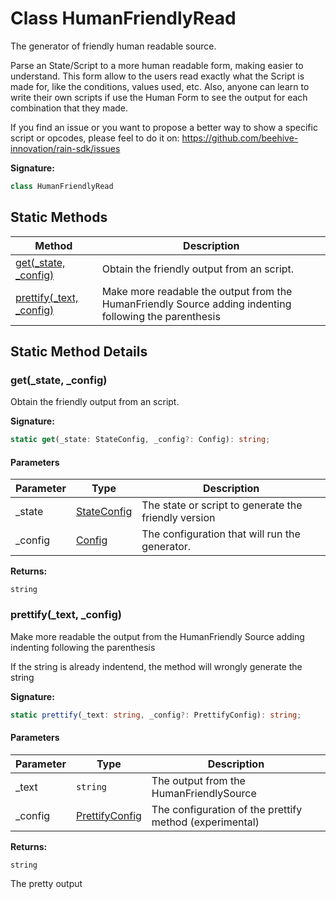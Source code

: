 
# Class HumanFriendlyRead

The generator of friendly human readable source.

Parse an State/Script to a more human readable form, making easier to understand. This form allow to the users read exactly what the Script is made for, like the conditions, values used, etc. Also, anyone can learn to write their own scripts if use the Human Form to see the output for each combination that they made.

If you find an issue or you want to propose a better way to show a specific script or opcodes, please feel to do it on: https://github.com/beehive-innovation/rain-sdk/issues

<b>Signature:</b>

```typescript
class HumanFriendlyRead 
```

## Static Methods

|  Method | Description |
|  --- | --- |
|  [get(\_state, \_config)](./humanfriendlyread.md#get-method-static-1) | Obtain the friendly output from an script. |
|  [prettify(\_text, \_config)](./humanfriendlyread.md#prettify-method-static-1) | Make more readable the output from the HumanFriendly Source adding indenting following the parenthesis |

## Static Method Details

<a id="get-method-static-1"></a>

### get(\_state, \_config)

Obtain the friendly output from an script.

<b>Signature:</b>

```typescript
static get(_state: StateConfig, _config?: Config): string;
```

#### Parameters

|  Parameter | Type | Description |
|  --- | --- | --- |
|  \_state | [StateConfig](../interfaces/stateconfig.md) | The state or script to generate the friendly version |
|  \_config | [Config](../types/config.md) | The configuration that will run the generator. |

<b>Returns:</b>

`string`


<a id="prettify-method-static-1"></a>

### prettify(\_text, \_config)

Make more readable the output from the HumanFriendly Source adding indenting following the parenthesis

If the string is already indentend, the method will wrongly generate the string

<b>Signature:</b>

```typescript
static prettify(_text: string, _config?: PrettifyConfig): string;
```

#### Parameters

|  Parameter | Type | Description |
|  --- | --- | --- |
|  \_text | `string` | The output from the HumanFriendlySource |
|  \_config | [PrettifyConfig](../types/prettifyconfig.md) | The configuration of the prettify method (experimental) |

<b>Returns:</b>

`string`

The pretty output

